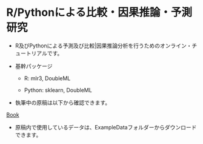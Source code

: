# R/Pythonによる比較・因果推論・予測研究

-   R及びPythonによる予測及び比較\|因果推論分析を行うためのオンライン・チュートリアルです。

-   基幹パッケージ

    -   R: mlr3, DoubleML

    -   Python: sklearn, DoubleML

-   執筆中の原稿は以下から確認できます。

[Book](https://tetokawata.github.io/BookEmiricalSocialML/)

-   原稿内で使用しているデータは、ExampleDataフォルダーからダウンロードできます。